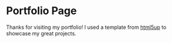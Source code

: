 # Portfolio Page
Thanks for visiting my portfolio! I used a template from [html5up](https://html5up.net/) to showcase my great projects.
